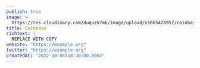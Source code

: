 ```yaml
---
publish: true
image: >-
  https://res.cloudinary.com/duquzk7m6/image/upload/v1665428957/coinbase_ldbics.png
title: Coinbase
richtext: |
  REPLACE WITH COPY
website: "https://example.org"
twitter: "https://example.org"
createdAt: "2022-10-06T18:30:00.000Z"
---
```

